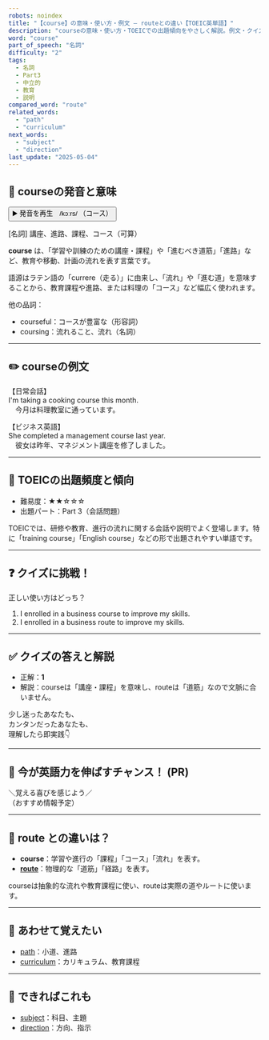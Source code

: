 ```yaml
---
robots: noindex
title: "【course】の意味・使い方・例文 ― routeとの違い【TOEIC英単語】"
description: "courseの意味・使い方・TOEICでの出題傾向をやさしく解説。例文・クイズ付きでrouteとの違いもわかりやすく学べます。"
word: "course"
part_of_speech: "名詞"
difficulty: "2"
tags:
  - 名詞
  - Part3
  - 中立的
  - 教育
  - 説明
compared_word: "route"
related_words:
  - "path"
  - "curriculum"
next_words:
  - "subject"
  - "direction"
last_update: "2025-05-04"
---
```


## 🔰 courseの発音と意味

<button class="play-audio" onclick="playTTS('course')">
  <span class="play-audio-main">
    ▶️ 発音を再生　/kɔːrs/
  </span>
  <span class="play-audio-sub">
    （コース）
  </span>
</button>

[名詞] 講座、進路、課程、コース（可算）

**course** は、「学習や訓練のための講座・課程」や「進むべき道筋」「進路」など、教育や移動、計画の流れを表す言葉です。

語源はラテン語の「currere（走る）」に由来し、「流れ」や「進む道」を意味することから、教育課程や進路、または料理の「コース」など幅広く使われます。

他の品詞：  
- courseful：コースが豊富な（形容詞）
- coursing：流れること、流れ（名詞）

---

## ✏️ courseの例文

【日常会話】  
I'm taking a cooking course this month.  
　今月は料理教室に通っています。

【ビジネス英語】  
She completed a management course last year.  
　彼女は昨年、マネジメント講座を修了しました。

---

## 🎯 TOEICの出題頻度と傾向

- 難易度：★★☆☆☆
- 出題パート：Part 3（会話問題）

TOEICでは、研修や教育、進行の流れに関する会話や説明でよく登場します。特に「training course」「English course」などの形で出題されやすい単語です。

---

## ❓ クイズに挑戦！

正しい使い方はどっち？

1. I enrolled in a business course to improve my skills.  
2. I enrolled in a business route to improve my skills.

---

## ✅ クイズの答えと解説

- 正解：**1**
- 解説：courseは「講座・課程」を意味し、routeは「道筋」なので文脈に合いません。

少し迷ったあなたも、  
カンタンだったあなたも、  
理解したら即実践👇️

---

## 🚀 今が英語力を伸ばすチャンス！ (PR)

<div class="info-center">
＼覚える喜びを感じよう／<br>  
（おすすめ情報予定）
</div>

---

## 🤔  route との違いは？

- **course**：学習や進行の「課程」「コース」「流れ」を表す。
- **[route](/route)**：物理的な「道筋」「経路」を表す。

courseは抽象的な流れや教育課程に使い、routeは実際の道やルートに使います。

---

## 🧩 あわせて覚えたい

- [path](/path)：小道、進路
- [curriculum](/curriculum)：カリキュラム、教育課程

---

## 📖 できればこれも

- [subject](/subject)：科目、主題
- [direction](/direction)：方向、指示

<!-- cvid: aid23_bid42 -->
